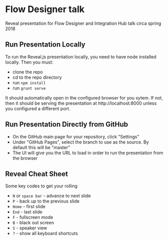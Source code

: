# Flow Designer talk
Reveal presentation for Flow Designer and Integration Hub talk circa spring 2018

## Run Presentation Locally

To run the Reveal.js presentation locally, you need to have node installed locally. Then you must:
* clone the repo
* cd to the repo directory
* run `npm install`
* run `grunt serve`

It should automatically open in the configured browser for you sytem. If not, then it should be serving the presentation at http://localhost:8000 unless you configured a different port.

## Run Presentation Directly from GitHub
* On the GitHub main page for your repository, click "Settings"
* Under "GitHub Pages", select the branch to use as the source. By default this will be "master"
* The UI will give you the URL to load in order to run the presentation from the browser

## Reveal Cheat Sheet
Some key codes to get your rolling
* `N` or `space bar` - advance to next slide
* `P` - back up to the previous slide
* `Home` - first slide
* `End` - last slide
* `F` - fullscreen mode
* `B` - black out screen
* `S` - speaker view
* `?` - show all keyboard shortcuts
